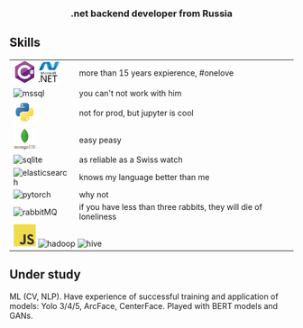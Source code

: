 <h3 align="center">.net backend developer from Russia</h3>

<h2 align="left">Skills</h2>
<p align="left">
<table border="0">
<tr>
<td>
	<img src="https://raw.githubusercontent.com/devicons/devicon/master/icons/csharp/csharp-original.svg" alt="csharp" width="40" height="40"/>
    <img src="https://raw.githubusercontent.com/devicons/devicon/master/icons/dot-net/dot-net-original-wordmark.svg" alt="dotnet" width="40" height="40"/>
</td>
<td>more than 15 years expierence, #onelove</td>
</tr>
<tr>
<td>
	<img src="https://www.svgrepo.com/show/303229/microsoft-sql-server-logo.svg" alt="mssql" width="40" height="40"/>
</td>
<td>you can't not work with him</td>
</tr>
<tr>
<td>
	<img src="https://raw.githubusercontent.com/devicons/devicon/master/icons/python/python-original.svg" alt="python" width="40" height="40"/> 
</td>
<td>not for prod, but jupyter is cool</td>
</tr>
<tr>
<td>
	<img src="https://raw.githubusercontent.com/devicons/devicon/master/icons/mongodb/mongodb-original-wordmark.svg" alt="mongodb" width="40" height="40"/>
</td>
<td>easy peasy</td>
</tr>
<tr>
<td>
	<img src="https://www.vectorlogo.zone/logos/sqlite/sqlite-icon.svg" alt="sqlite" width="40" height="40"/> 
</td>
<td>as reliable as a Swiss watch</td>
</tr>
</td>
</tr>
<tr>
<td>
	<img src="https://www.vectorlogo.zone/logos/elastic/elastic-icon.svg" alt="elasticsearch" width="40" height="40"/>
</td>
<td>knows my language better than me</td>
</tr>
<tr>
<td>
	<img src="https://www.vectorlogo.zone/logos/pytorch/pytorch-icon.svg" alt="pytorch" width="40" height="40"/>
</td>
<td>why not</td>
</tr>
<tr>
<td>
	<img src="https://www.vectorlogo.zone/logos/rabbitmq/rabbitmq-icon.svg" alt="rabbitMQ" width="40" height="40"/>
</td>
<td>if you have less than three rabbits, they will die of loneliness</td>
</tr>
<tr>
<td colspan=2>
	<img src="https://raw.githubusercontent.com/devicons/devicon/master/icons/javascript/javascript-original.svg" alt="javascript" width="40" height="40"/>
    <img src="https://www.vectorlogo.zone/logos/apache_hadoop/apache_hadoop-icon.svg" alt="hadoop" width="40" height="40"/>
    <img src="https://www.vectorlogo.zone/logos/apache_hive/apache_hive-icon.svg" alt="hive" width="40" height="40"/>
</td>
</tr>
</table>
</p>

<h2 align="left">Under study</h2>
ML (CV, NLP). Have experience of successful training and application of models: Yolo 3/4/5, ArcFace, CenterFace.
Played with BERT models and GANs.
